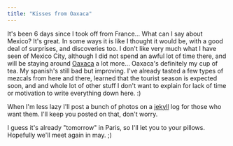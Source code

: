 ```yaml
---
title: "Kisses from Oaxaca"
---
```


It's been 6 days since I took off from France... What can I say about Mexico?
It's great. In some ways it is like I thought it would be, with a good deal of
surprises, and discoveries too. I don't like very much what I have seen of
Mexico City, although I did not spend an awful lot of time there, and will be
staying around [Oaxaca](http://en.wikipedia.org/wiki/Oaxaca,_Oaxaca) a lot
more... Oaxaca's definitely my cup of tea. My spanish's still bad but
improving. I've already tasted a few types of mezcals from here and there,
learned that the tourist season is expected soon, and and whole lot of other
stuff I don't want to explain for lack of time or motivation to write
everything down here. :)

When I'm less lazy I'll post a bunch of photos on a
[jekyll](http://jekyllrb.com) log for those who want them. I'll keep you
posted on that, don't worry.

I guess it's already "tomorrow" in Paris, so I'll let you to your pillows.
Hopefully we'll meet again in may. ;)

